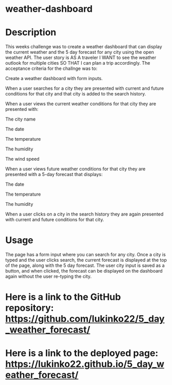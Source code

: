 # weather-dashboard

# Description

This weeks challenge was to create a weather dashboard that can display the current weather and the 5 day forecast for any city using the open weather API. The user story is AS A traveler I WANT to see the weather outlook for multiple cities SO THAT I can plan a trip accordingly. The acceptance criteria for the challnge was to:

Create a weather dashboard with form inputs.

When a user searches for a city they are presented with current and future conditions for that city and that city is added to the search history.

When a user views the current weather conditions for that city they are presented with:

The city name

The date

The temperature

The humidity

The wind speed

When a user views future weather conditions for that city they are presented with a 5-day forecast that displays:

The date

The temperature

The humidity

When a user clicks on a city in the search history they are again presented with current and future conditions for that city.

# Usage

The page has a form input where you can search for any city. Once a city is typed and the user clicks search, the current forecast is displayed at the top of the page, along with the 5 day forecast. The user city input is saved as a button, and when clicked, the forecast can be displayed on the dashboard again without the user re-typing the city. 




# Here is a link to the GitHub repository: https://github.com/lukinko22/5_day_weather_forecast/
# Here is a link to the deployed page: https://lukinko22.github.io/5_day_weather_forecast/ 


